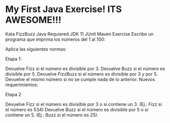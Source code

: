 # My First Java Exercise! ITS AWESOME!!!

Kata FizzBuzz Java
Requiered
JDK 11
JUnit
Maven
Exercise
Escribe un programa que imprima los números del 1 al 100:

Aplica las siguientes normas:

Etapa 1:

Devuelve Fizz si el número es divisible por 3.
Devuelve Buzz si el número es divisible por 5.
Devuelve FizzBuzz si el número es divisible por 3 y por 5.
Devuelve el mismo número si no se cumple nada de lo anterior.
Nuevos requerimientos:

Etapa 2

Devuelve Fizz si el número es divisible por 3 o si contiene un 3. (Ej.: Fizz si el número es 534)
Devuelve Buzz si el número es divisible por 5 o si contiene un 5. (Ej.: Buzz si el número es 25).